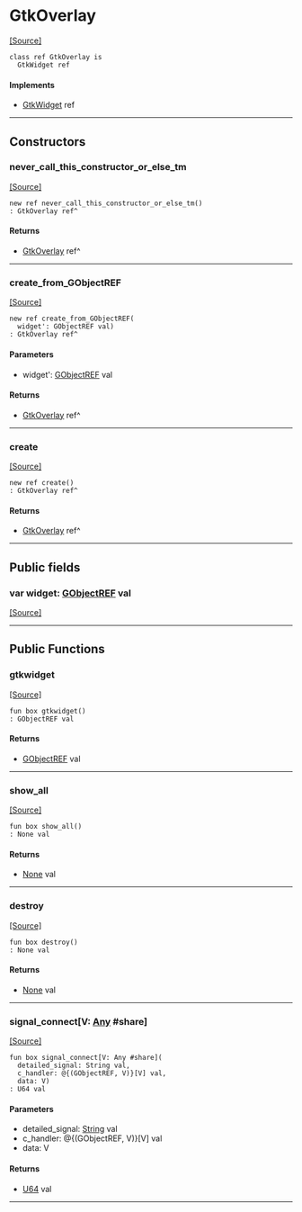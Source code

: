 # GtkOverlay
<span class="source-link">[[Source]](src/gtk3/GtkOverlay.md#L6)</span>
```pony
class ref GtkOverlay is
  GtkWidget ref
```

#### Implements

* [GtkWidget](gtk3-GtkWidget.md) ref

---

## Constructors

### never_call_this_constructor_or_else_tm
<span class="source-link">[[Source]](src/gtk3/GtkOverlay.md#L10)</span>


```pony
new ref never_call_this_constructor_or_else_tm()
: GtkOverlay ref^
```

#### Returns

* [GtkOverlay](gtk3-GtkOverlay.md) ref^

---

### create_from_GObjectREF
<span class="source-link">[[Source]](src/gtk3/GtkOverlay.md#L13)</span>


```pony
new ref create_from_GObjectREF(
  widget': GObjectREF val)
: GtkOverlay ref^
```
#### Parameters

*   widget': [GObjectREF](gtk3-..-gobject-GObjectREF.md) val

#### Returns

* [GtkOverlay](gtk3-GtkOverlay.md) ref^

---

### create
<span class="source-link">[[Source]](src/gtk3/GtkOverlay.md#L17)</span>


```pony
new ref create()
: GtkOverlay ref^
```

#### Returns

* [GtkOverlay](gtk3-GtkOverlay.md) ref^

---

## Public fields

### var widget: [GObjectREF](gtk3-..-gobject-GObjectREF.md) val
<span class="source-link">[[Source]](src/gtk3/GtkOverlay.md#L7)</span>



---

## Public Functions

### gtkwidget
<span class="source-link">[[Source]](src/gtk3/GtkOverlay.md#L9)</span>


```pony
fun box gtkwidget()
: GObjectREF val
```

#### Returns

* [GObjectREF](gtk3-..-gobject-GObjectREF.md) val

---

### show_all
<span class="source-link">[[Source]](src/gtk3/GtkWidget.md#L4)</span>


```pony
fun box show_all()
: None val
```

#### Returns

* [None](builtin-None.md) val

---

### destroy
<span class="source-link">[[Source]](src/gtk3/GtkWidget.md#L10)</span>


```pony
fun box destroy()
: None val
```

#### Returns

* [None](builtin-None.md) val

---

### signal_connect\[V: [Any](builtin-Any.md) #share\]
<span class="source-link">[[Source]](src/gtk3/GtkWidget.md#L13)</span>


```pony
fun box signal_connect[V: Any #share](
  detailed_signal: String val,
  c_handler: @{(GObjectREF, V)}[V] val,
  data: V)
: U64 val
```
#### Parameters

*   detailed_signal: [String](builtin-String.md) val
*   c_handler: @{(GObjectREF, V)}[V] val
*   data: V

#### Returns

* [U64](builtin-U64.md) val

---

